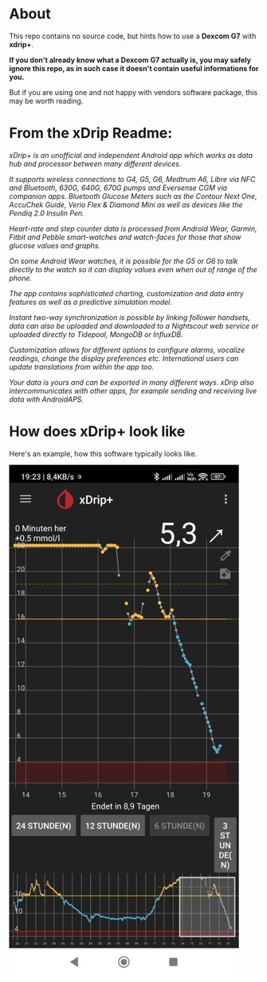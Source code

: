 # About
This repo contains no source code, but hints how to use a **Dexcom G7** with **xdrip+**.

**If you don't already know what a Dexcom G7 actually is, you may safely ignore this repo,
as in such case it doesn't contain useful informations for you.**

But if you are using one and not happy with vendors software package, this may be worth reading.

# From the xDrip Readme:

*xDrip+ is an unofficial and independent Android app which works as data hub and processor between many different devices.*

*It supports wireless connections to G4, G5, G6, Medtrum A6, Libre via NFC and Bluetooth, 630G, 640G, 670G pumps and Eversense CGM via companion apps. Bluetooth Glucose Meters such as the Contour Next One, AccuChek Guide, Verio Flex & Diamond Mini as well as devices like the Pendiq 2.0 Insulin Pen.*

*Heart-rate and step counter data is processed from Android Wear, Garmin, Fitbit and Pebble smart-watches and watch-faces for those that show glucose values and graphs.*

*On some Android Wear watches, it is possible for the G5 or G6 to talk directly to the watch so it can display values even when out of range of the phone.*

*The app contains sophisticated charting, customization and data entry features as well as a predictive simulation model.*

*Instant two-way synchronization is possible by linking follower handsets, data can also be uploaded and downloaded to a Nightscout web service or uploaded directly to Tidepool, MongoDB or InfluxDB.*

*Customization allows for different options to configure alarms, vocalize readings, change the display preferences etc. International users can update translations from within the app too.*

*Your data is yours and can be exported in many different ways. xDrip also intercommunicates with other apps, for example sending and receiving live data with AndroidAPS.*


# How does xDrip+ look like

Here's an example, how this software typically looks like.

![alt text](doc/example.jpg)

